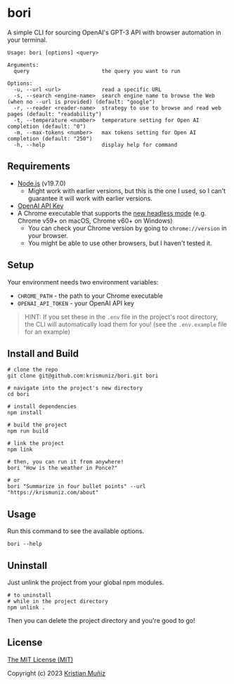 # bori

A simple CLI for sourcing OpenAI's GPT-3 API with browser automation in your terminal.

```shell
Usage: bori [options] <query>

Arguments:
  query                       the query you want to run

Options:
  -u, --url <url>             read a specific URL
  -s, --search <engine-name>  search engine name to browse the Web (when no --url is provided) (default: "google")
  -r, --reader <reader-name>  strategy to use to browse and read web pages (default: "readability")
  -t, --temperature <number>  temperature setting for Open AI completion (default: "0")
  -m, --max-tokens <number>   max tokens setting for Open AI completion (default: "250")
  -h, --help                  display help for command
```

## Requirements

- [Node.js](https://nodejs.org/en/) (v19.7.0)
  - Might work with earlier versions, but this is the one I used, so I can't guarantee it will work with earlier versions.
- [OpenAI API Key](https://platform.openai.com/docs/api-reference/authentication)
- A Chrome executable that supports the [new headless mode](https://developer.chrome.com/blog/headless-chrome/) (e.g. Chrome v59+ on macOS, Chrome v60+ on Windows)
  - You can check your Chrome version by going to `chrome://version` in your browser.
  - You might be able to use other browsers, but I haven't tested it.

## Setup

Your environment needs two environment variables:

- `CHROME_PATH` - the path to your Chrome executable
- `OPENAI_API_TOKEN` - your OpenAI API key

> HINT: If you set these in the `.env` file in the project's root directory, the CLI will automatically load them for you! (see the `.env.example` file for an example)

## Install and Build

```shell
# clone the repo
git clone git@github.com:krismuniz/bori.git bori

# navigate into the project's new directory
cd bori

# install dependencies
npm install

# build the project
npm run build

# link the project
npm link

# then, you can run it from anywhere!
bori "How is the weather in Ponce?"

# or
bori "Summarize in four bullet points" --url "https://krismuniz.com/about"
```

## Usage

Run this command to see the available options.

```shell
bori --help
```

## Uninstall

Just unlink the project from your global npm modules.

```shell
# to uninstall
# while in the project directory
npm unlink .
```

Then you can delete the project directory and you're good to go!

## License

[The MIT License (MIT)](https://github.com/krismuniz/bori/blob/main/LICENSE.md)

Copyright (c) 2023 [Kristian Muñiz](https://www.krismuniz.com)
